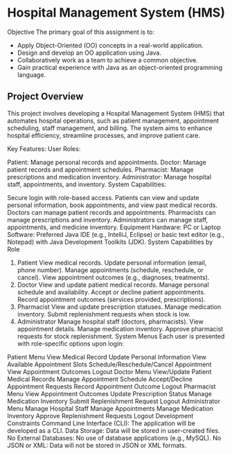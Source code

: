 # Hospital Management System (HMS)
Objective
The primary goal of this assignment is to:

- Apply Object-Oriented (OO) concepts in a real-world application.
- Design and develop an OO application using Java.
- Collaboratively work as a team to achieve a common objective.
- Gain practical experience with Java as an object-oriented programming language.
  
## Project Overview
This project involves developing a Hospital Management System (HMS) that automates hospital operations, such as patient management, appointment scheduling, staff management, and billing. The system aims to enhance hospital efficiency, streamline processes, and improve patient care.

Key Features:
User Roles:

Patient: Manage personal records and appointments.
Doctor: Manage patient records and appointment schedules.
Pharmacist: Manage prescriptions and medication inventory.
Administrator: Manage hospital staff, appointments, and inventory.
System Capabilities:

Secure login with role-based access.
Patients can view and update personal information, book appointments, and view past medical records.
Doctors can manage patient records and appointments.
Pharmacists can manage prescriptions and inventory.
Administrators can manage staff, appointments, and medicine inventory.
Equipment
Hardware: PC or Laptop
Software: Preferred Java IDE (e.g., IntelliJ, Eclipse) or basic text editor (e.g., Notepad) with Java Development Toolkits (JDK).
System Capabilities by Role
1. Patient
View medical records.
Update personal information (email, phone number).
Manage appointments (schedule, reschedule, or cancel).
View appointment outcomes (e.g., diagnoses, treatments).
2. Doctor
View and update patient medical records.
Manage personal schedule and availability.
Accept or decline patient appointments.
Record appointment outcomes (services provided, prescriptions).
3. Pharmacist
View and update prescription statuses.
Manage medication inventory.
Submit replenishment requests when stock is low.
4. Administrator
Manage hospital staff (doctors, pharmacists).
View appointment details.
Manage medication inventory.
Approve pharmacist requests for stock replenishment.
System Menus
Each user is presented with role-specific options upon login:

Patient Menu
View Medical Record
Update Personal Information
View Available Appointment Slots
Schedule/Reschedule/Cancel Appointment
View Appointment Outcomes
Logout
Doctor Menu
View/Update Patient Medical Records
Manage Appointment Schedule
Accept/Decline Appointment Requests
Record Appointment Outcome
Logout
Pharmacist Menu
View Appointment Outcomes
Update Prescription Status
Manage Medication Inventory
Submit Replenishment Request
Logout
Administrator Menu
Manage Hospital Staff
Manage Appointments
Manage Medication Inventory
Approve Replenishment Requests
Logout
Development Constraints
Command Line Interface (CLI): The application will be developed as a CLI.
Data Storage: Data will be stored in user-created files.
No External Databases: No use of database applications (e.g., MySQL).
No JSON or XML: Data will not be stored in JSON or XML formats.
